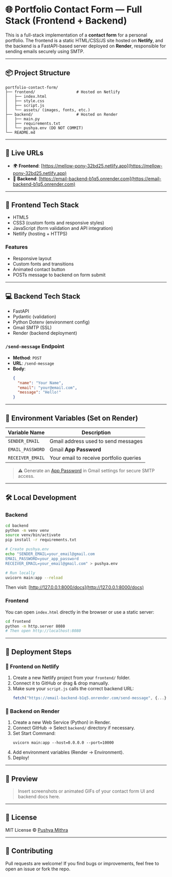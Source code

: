 
# 🌐 Portfolio Contact Form — Full Stack (Frontend + Backend)

This is a full-stack implementation of a **contact form** for a personal portfolio. The frontend is a static HTML/CSS/JS site hosted on **Netlify**, and the backend is a FastAPI-based server deployed on **Render**, responsible for sending emails securely using SMTP.

---

## 📦 Project Structure

```
portfolio-contact-form/
├── frontend/                  # Hosted on Netlify
│   ├── index.html
│   ├── style.css
│   ├── script.js
│   └── assets/ (images, fonts, etc.)
├── backend/                   # Hosted on Render
│   ├── main.py
│   ├── requirements.txt
│   └── pushya.env (DO NOT COMMIT)
└── README.md
```

---

## 🚀 Live URLs

- 🌍 **Frontend**: [https://mellow-pony-32bd25.netlify.app](https://mellow-pony-32bd25.netlify.app)
- 🔗 **Backend**: [https://email-backend-b1q5.onrender.com](https://email-backend-b1q5.onrender.com)

---

## 🔧 Frontend Tech Stack

- HTML5
- CSS3 (custom fonts and responsive styles)
- JavaScript (form validation and API integration)
- Netlify (hosting + HTTPS)

### Features

- Responsive layout
- Custom fonts and transitions
- Animated contact button
- POSTs message to backend on form submit

---

## 💻 Backend Tech Stack

- FastAPI
- Pydantic (validation)
- Python Dotenv (environment config)
- Gmail SMTP (SSL)
- Render (backend deployment)

### `/send-message` Endpoint

- **Method**: `POST`
- **URL**: `/send-message`
- **Body**:
  ```json
  {
    "name": "Your Name",
    "email": "your@email.com",
    "message": "Hello!"
  }
  ```

---

## 🔐 Environment Variables (Set on Render)

| Variable Name     | Description                          |
|------------------|--------------------------------------|
| `SENDER_EMAIL`    | Gmail address used to send messages  |
| `EMAIL_PASSWORD`  | Gmail **App Password**               |
| `RECEIVER_EMAIL`  | Your email to receive portfolio queries |

> ⚠️ Generate an [App Password](https://support.google.com/accounts/answer/185833) in Gmail settings for secure SMTP access.

---

## 🛠️ Local Development

### Backend

```bash
cd backend
python -m venv venv
source venv/bin/activate
pip install -r requirements.txt

# Create pushya.env
echo "SENDER_EMAIL=your_email@gmail.com
EMAIL_PASSWORD=your_app_password
RECEIVER_EMAIL=your_email@gmail.com" > pushya.env

# Run locally
uvicorn main:app --reload
```

Then visit: [http://127.0.0.1:8000/docs](http://127.0.0.1:8000/docs)

### Frontend

You can open `index.html` directly in the browser or use a static server:

```bash
cd frontend
python -m http.server 8080
# Then open http://localhost:8080
```

---

## 🚀 Deployment Steps

### 🔹 Frontend on Netlify

1. Create a new Netlify project from your `frontend/` folder.
2. Connect it to GitHub or drag & drop manually.
3. Make sure your `script.js` calls the correct backend URL:
   ```js
   fetch("https://email-backend-b1q5.onrender.com/send-message", {...})
   ```

### 🔸 Backend on Render

1. Create a new Web Service (Python) in Render.
2. Connect GitHub → Select `backend/` directory if necessary.
3. Set Start Command:
   ```
   uvicorn main:app --host=0.0.0.0 --port=10000
   ```
4. Add environment variables (Render → Environment).
5. Deploy!

---

## 📸 Preview

> Insert screenshots or animated GIFs of your contact form UI and backend docs here.

---

## 📃 License

MIT License © [Pushya Mithra](https://github.com/Pushya04)

---

## 🤝 Contributing

Pull requests are welcome! If you find bugs or improvements, feel free to open an issue or fork the repo.
